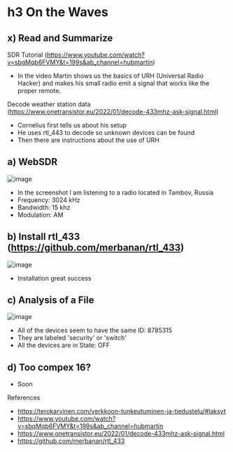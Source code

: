 # h3 On the Waves
## x) Read and Summarize

SDR Tutorial (https://www.youtube.com/watch?v=sbqMqb6FVMY&t=199s&ab_channel=hubmartin)
  - In the video Martin shows us the basics of URH (Universal Radio Hacker) and makes his small radio emit a signal that works like the proper remote.

Decode weather station data (https://www.onetransistor.eu/2022/01/decode-433mhz-ask-signal.html)
  - Cornelius first tells us about his setup
  - He uses rtl_443 to decode so unknown devices can be found
  - Then there are instructions about the use of URH

## a) WebSDR

![image](https://github.com/user-attachments/assets/8778f878-0aac-4250-b09b-0a8cdc798570)

- In the screenshot I am listening to a radio located in Tambov, Russia
- Frequency: 3024 kHz
- Bandwidth: 15 khz
- Modulation: AM

## b) Install rtl_433 (https://github.com/merbanan/rtl_433)

![image](https://github.com/user-attachments/assets/39f8cc14-7198-490f-b63d-ec4623dea040)

- Installation great success

## c) Analysis of a File

![image](https://github.com/user-attachments/assets/f4203e01-7c5e-4778-b2de-22d7b706392c)

- All of the devices seem to have the same ID: 8785315
- They are labeled 'security' or 'switch'
- All the devices are in State: OFF

## d) Too compex 16?

- Soon




References
- https://terokarvinen.com/verkkoon-tunkeutuminen-ja-tiedustelu/#laksyt
- https://www.youtube.com/watch?v=sbqMqb6FVMY&t=199s&ab_channel=hubmartin
- https://www.onetransistor.eu/2022/01/decode-433mhz-ask-signal.html
- https://github.com/merbanan/rtl_433
